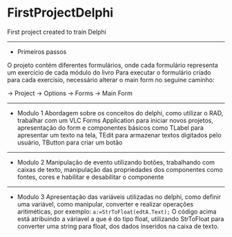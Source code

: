 # FirstProjectDelphi
First project created to train Delphi


------------

- Primeiros passos

O projeto contém diferentes formulários, onde cada formulário representa um exercício de cada módulo do livro
Para executar o formulário criado para cada exercísio, necessário alterar o main form no seguine caminho:

-> Project -> Options -> Forms -> Main Form


------------

- Modulo 1 
	 Abordagem sobre os conceitos do delphi, como utilizar o RAD, trabalhar com um VLC Forms Application para iniciar novos projetos, apresentação do form e componentes básicos como TLabel para apresentar um texto na tela, TEdit para armazenar textos digitados pelo usuário, TButton para criar um botão

------------

- Modulo 2
	 Manipulação de evento utilizando botões, trabalhando com caixas de texto, manipulação das propriedades dos componentes como fontes, cores e habilitar e desabilitar o componente

------------

- Modulo 3
	 Apresentação das variáveis utilizadas no delphi, como definir uma variável, como manipular, converter e realizar operações aritiméticas, por exemplo:
	 `a:=StrToFloat(edtA.Text);`
	 O código acima está atribuindo a váriavel a que é do tipo float, utilizando StrToFloat para converter uma string para float, dos dados inseridos na caixa de texto.